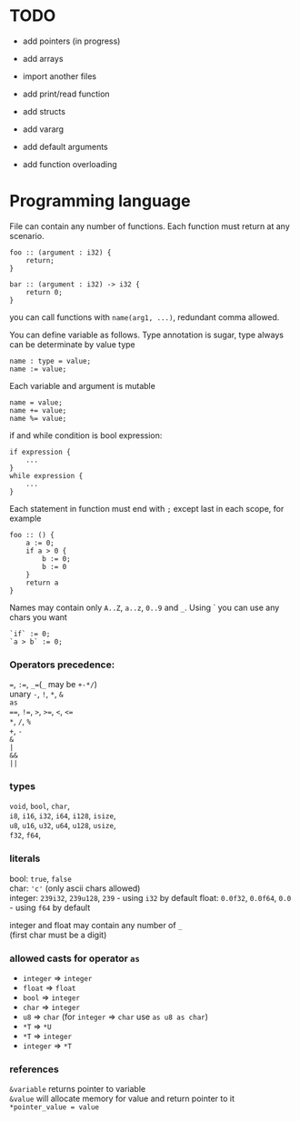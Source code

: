 # TODO
* add pointers (in progress)
* add arrays
* import another files
* add print/read function
* add structs


* add vararg
* add default arguments
* add function overloading

# Programming language

File can contain any number of functions. Each function must return at any scenario.
```
foo :: (argument : i32) {
    return;
}

bar :: (argument : i32) -> i32 {
    return 0;
}
```

you can call functions with ```name(arg1, ...)```, redundant comma allowed.

You can define variable as follows. Type annotation is sugar, type always can be determinate by value type
```
name : type = value;
name := value;
```

Each variable and argument is mutable
```
name = value;
name += value;
name %= value;
```

if and while condition is bool expression:
```
if expression {
    ...
}
while expression {
    ...
}
```

Each statement in function must end with `;` except last in each scope, for example
```
foo :: () {
    a := 0;
    if a > 0 {
        b := 0;
        b := 0
    }
    return a
}
```

Names may contain only `A..Z`, `a..z`, `0..9` and `_`. Using ` you can use any chars you want
```
`if` := 0;
`a > b` := 0;
```

### Operators precedence:  
`=`, `:=`, `_=`(`_` may be `+-*/`)  
unary `-`, `!`, `*`, `&`  
`as`  
`==`, `!=`, `>`, `>=`, `<`, `<=`  
`*`, `/`, `%`  
`+`, `-`  
`&`  
`|`  
`&&`  
`||`  

### types

`void`, `bool`, `char`,  
`i8`, `i16`, `i32`, `i64`, `i128`, `isize`,  
`u8`, `u16`, `u32`, `u64`, `u128`, `usize`,  
`f32`, `f64`,

### literals

bool: `true`, `false`  
char: `'c'` (only ascii chars allowed)  
integer: `239i32`, `239u128`, `239` - using `i32` by default
float: `0.0f32`, `0.0f64`, `0.0` - using `f64` by default  

integer and float may contain any number of `_`  
(first char must be a digit)

### allowed casts for operator `as`
* `integer` => `integer`
* `float` => `float`
* `bool` => `integer`
* `char` => `integer`
* `u8` => `char` (for `integer` => `char` use `as u8 as char`)
* `*T` => `*U`
* `*T` => `integer`
* `integer` => `*T`

### references
`&variable` returns pointer to variable  
`&value` will allocate memory for value and return pointer to it  
`*pointer_value = value` 
